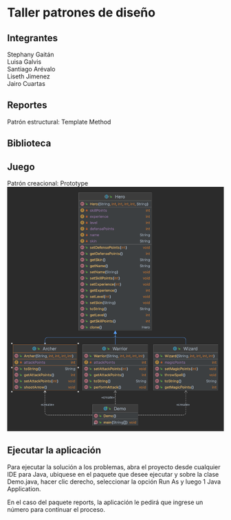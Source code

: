 # Taller patrones de diseño
## Integrantes
Stephany Gaitán  
Luisa Galvis  
Santiago Arévalo  
Liseth Jimenez  
Jairo Cuartas
## Reportes
Patrón estructural: Template Method

## Biblioteca
## Juego
Patrón creacional: Prototype
![image info](./src/main/java/org/unisabana/game/UML.png)
## Ejecutar la aplicación
Para ejecutar la solución a los problemas, abra el proyecto desde cualquier IDE para Java, ubiquese en el paquete que desee ejecutar y sobre la clase Demo.java, hacer clic derecho, seleccionar la opción Run As y luego 1 Java Application.

En el caso del paquete reports, la aplicación le pedirá que ingrese un número para continuar el proceso.   